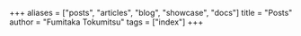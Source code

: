+++
aliases = ["posts", "articles", "blog", "showcase", "docs"]
title = "Posts"
author = "Fumitaka Tokumitsu"
tags = ["index"]
+++
